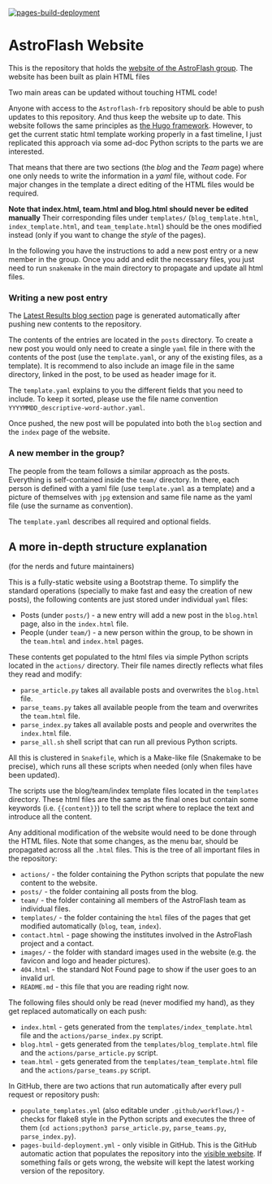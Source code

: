 [![pages-build-deployment](https://github.com/astroflash-frb/astroflash-frb.github.io/actions/workflows/pages/pages-build-deployment/badge.svg)](https://github.com/astroflash-frb/astroflash-frb.github.io/actions/workflows/pages/pages-build-deployment)

# AstroFlash Website

This is the repository that holds the [website of the AstroFlash group](https://astroflash-frb.github.io).
The website has been built as plain HTML files


Two main areas can be updated without touching HTML code!

Anyone with access to the `Astroflash-frb` repository should be able to push updates to this repository. And thus keep the website up to date.
This website follows the same principles as [the Hugo framework](https://gohugo.io). However, to get the current static html template working properly in a fast timeline, I just replicated this approach via some ad-doc Python scripts to the parts we are interested.

That means that there are two sections (the _blog_ and the _Team_ page) where one only needs to write the information in a _yaml_ file, without code. For major changes in the template a direct editing of the HTML files would be required.

**Note that index.html, team.html and blog.html should never be edited manually**
Their corresponding files under `templates/` (`blog_template.html`, `index_template.html`, and `team_template.html`) should be the ones modified instead (only if you want to change the _style_ of the pages).

In the following you have the instructions to add a new post entry or a new member in the group. Once you add and edit the necessary files, you just need to run `snakemake` in the main directory to propagate and update all html files.



### Writing a new post entry

The [Latest Results blog section](https://astroflash-frb.github.io/blog.html) page is generated automatically after pushing new contents to the repository.

The contents of the entries are located in the `posts` directory.
To create a new post you would only need to create a single `yaml` file in there with the contents of the post (use the `template.yaml`, or any of the existing files, as a template). It is recommend to also include an image file in the same directory, linked in the post, to be used as header image for it.

The `template.yaml` explains to you the different fields that you need to include. To keep it sorted, please use the file name convention `YYYYMMDD_descriptive-word-author.yaml`.

Once pushed, the new post will be populated into both the `blog` section and the `index` page of the website.



### A new member in the group?

The people from the team follows a similar approach as the posts. Everything is self-contained inside the `team/` directory. In there, each person is defined with a yaml file (use `template.yaml` as a template) and a picture of themselves with `jpg` extension and same file name as the yaml file (use the surname as convention).

The `template.yaml` describes all required and optional fields.



## A more in-depth structure explanation

(for the nerds and future maintainers)

This is a fully-static website using a Bootstrap theme.
To simplify the standard operations (specially to make fast and easy the creation of new posts), the following contents are just stored under individual `yaml` files:
- Posts (under `posts/`) - a new entry will add a new post in the `blog.html` page, also in the `index.html` file.
- People (under `team/`) - a new person within the group, to be shown in the `team.html` and `index.html` pages.

These contents get populated to the html files via simple Python scripts located in the `actions/` directory. Their file names directly reflects what files they read and modify:
- `parse_article.py` takes all available posts and overwrites the `blog.html` file.
- `parse_teams.py` takes all available people from the team and overwrites the `team.html` file.
- `parse_index.py` takes all available posts and people and overwrites the `index.html` file.
- `parse_all.sh` shell script that can run all previous Python scripts.

All this is clustered in `Snakefile`, which is a Make-like file (Snakemake to be precise), which runs all these scripts when needed (only when files have been updated).

The scripts use the blog/team/index template files located in the `templates` directory. These html files are the same as the final ones but contain some keywords (i.e. `{{content}}`) to tell the script where to replace the text and introduce all the content.

Any additional modification of the website would need to be done through the HTML files. Note that some changes, as the menu bar, should be propagated across all the `.html` files.
This is the tree of all important files in the repository:

- `actions/` - the folder containing the Python scripts that populate the new content to the website.
- `posts/` - the folder containing all posts from the blog.
- `team/` - the folder containing all members of the AstroFlash team as individual files.
- `templates/` - the folder containing the `html` files of the pages that get modified automatically (`blog`, `team`, `index`).
- `contact.html` - page showing the institutes involved in the AstroFlash project and a contact.
- `images/` - the folder with standard images used in the website (e.g. the favicon and logo and header pictures).
- `404.html` - the standard Not Found page to show if the user goes to an invalid url.
- `README.md` - this file that you are reading right now.


The following files should only be read (never modified my hand), as they get replaced automatically on each push:
- `index.html` - gets generated from the `templates/index_template.html` file and the `actions/parse_index.py` script.
- `blog.html` - gets generated from the `templates/blog_template.html` file and the `actions/parse_article.py` script.
- `team.html` - gets generated from the `templates/team_template.html` file and the `actions/parse_teams.py` script.


In GitHub, there are two actions that run automatically after every pull request or repository push:
- `populate_templates.yml` (also editable under `.github/workflows/`) - checks for flake8 style in the Python scripts and executes the three of them (`cd actions;python3 parse_article.py`, `parse_teams.py`, `parse_index.py`).
- `pages-build-deployment.yml` - only visible in GitHub. This is the GitHub automatic action that populates the repository into the [visible website](https://astroflash-frb.github.io). If something fails or gets wrong, the website will kept the latest working version of the repository.

